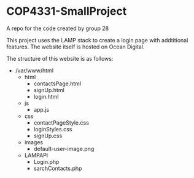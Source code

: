 # COP4331-SmallProject
A repo for the code created by group 28

This project uses the LAMP stack to create a login page with addtitional features.
The website itself is hosted on Ocean Digital.

The structure of this website is as follows:
- /var/www/html
  - html
    - contactsPage.html
    - signUp.html
    - login.html
  - js
    - app.js
  - css
    - contactPageStyle.css
    - loginStyles.css
    - signUp.css
  - images
    - default-user-image.png
  - LAMPAPI
    - Login.php
    - sarchContacts.php
    
